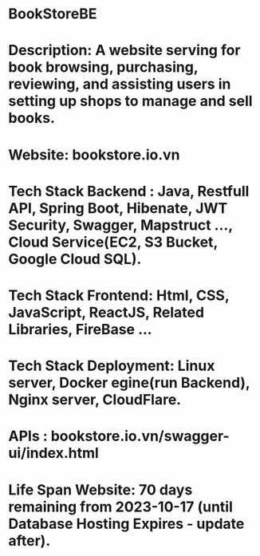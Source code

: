 # BookStoreBE
# Description: A website serving for book browsing, purchasing, reviewing, and assisting users in setting up shops to manage and sell books.
# Website: bookstore.io.vn
# Tech Stack Backend : Java, Restfull API, Spring Boot, Hibenate, JWT Security, Swagger, Mapstruct ..., Cloud Service(EC2, S3 Bucket, Google Cloud SQL).
# Tech Stack Frontend: Html, CSS, JavaScript, ReactJS, Related Libraries, FireBase ...
# Tech Stack Deployment: Linux server, Docker egine(run Backend), Nginx server, CloudFlare.
# APIs : bookstore.io.vn/swagger-ui/index.html
# Life Span Website: 70 days remaining from 2023-10-17 (until Database Hosting Expires - update after).
